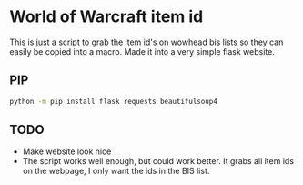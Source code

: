 # World of Warcraft item id
This is just a script to grab the item id's on wowhead bis lists so they can easily be copied into a macro. Made it into a very simple flask website.

## PIP
```bash
python -m pip install flask requests beautifulsoup4
```

## TODO

* Make website look nice
* The script works well enough, but could work better. It grabs all item ids on the webpage, I only want the ids in the BIS list.
